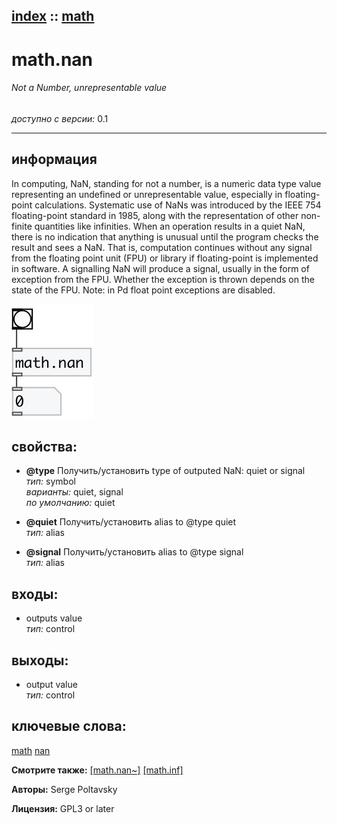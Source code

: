 [index](index.html) :: [math](category_math.html)
---

# math.nan

###### Not a Number, unrepresentable value

*доступно с версии:* 0.1

---


## информация
In computing, NaN, standing for not a number, is a numeric data type value representing an undefined or unrepresentable value, especially in floating-point calculations. Systematic use of NaNs was introduced by the IEEE 754 floating-point standard in 1985, along with the representation of other non-finite quantities like infinities. When an operation results in a quiet NaN, there is no indication that anything is unusual until the program checks the result and sees a NaN. That is, computation continues without any signal from the floating point unit (FPU) or library if floating-point is implemented in software. A signalling NaN will produce a signal, usually in the form of exception from the FPU. Whether the exception is thrown depends on the state of the FPU. Note: in Pd float point exceptions are disabled.


[![example](../examples/img/math.nan.jpg)](../examples/pd/math.nan.pd)







## свойства:

* **@type** 
Получить/установить type of outputed NaN: quiet or signal<br>
_тип:_ symbol<br>
_варианты:_ quiet, signal<br>
_по умолчанию:_ quiet<br>

* **@quiet** 
Получить/установить alias to @type quiet<br>
_тип:_ alias<br>

* **@signal** 
Получить/установить alias to @type signal<br>
_тип:_ alias<br>



## входы:

* outputs value<br>
_тип:_ control



## выходы:

* output value<br>
_тип:_ control



## ключевые слова:

[math](keywords/math.html)
[nan](keywords/nan.html)



**Смотрите также:**
[\[math.nan~\]](math.nan~.html)
[\[math.inf\]](math.inf.html)




**Авторы:** Serge Poltavsky




**Лицензия:** GPL3 or later





